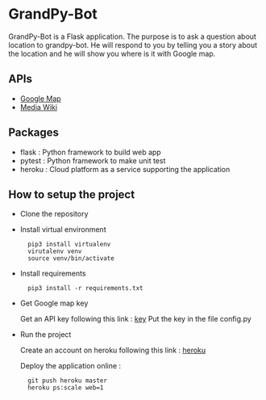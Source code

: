 # GrandPy-Bot
GrandPy-Bot is a Flask application. The purpose is to ask a question 
about location to grandpy-bot. He will respond to you by telling 
you a story about the location and he will show you where is it 
with Google map.

## APIs 
* [Google Map](https://developers.google.com/maps/documentation)
* [Media Wiki](https://www.mediawiki.org/wiki/API:Main_page)

## Packages

* flask : Python framework to build web app
* pytest : Python framework to make unit test
* heroku : Cloud platform as a service supporting the application

## How to setup the project
* Clone the repository 
* Install virtual environment

        pip3 install virtualenv
        virutalenv venv
        source venv/bin/activate
* Install requirements

        pip3 install -r requirements.txt

* Get Google map key
    
    Get an API key following this link : [key](https://developers.google.com/maps/documentation/javascript/get-api-key)
    Put the key in the file config.py
* Run the project
    
    Create an account on heroku following this link : [heroku](https://id.heroku.com/login)
    
    Deploy the application online :
        
        git push heroku master
        heroku ps:scale web=1